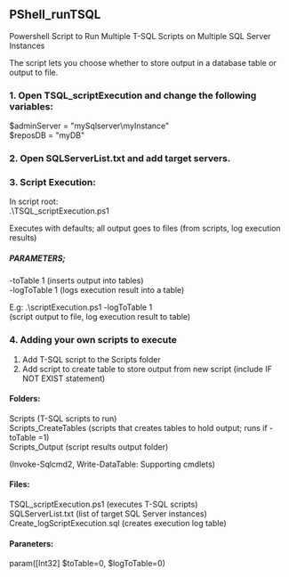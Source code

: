 ## PShell_runTSQL
Powershell Script to Run Multiple T-SQL Scripts on Multiple SQL Server Instances

The script lets you choose whether to store output in a database table or output to file.

### 1. Open TSQL_scriptExecution and change the following variables:

$adminServer = "mySqlserver\myInstance" <br />
$reposDB = "myDB"

### 2. Open SQLServerList.txt and add target servers.

### 3. Script Execution:
In script root:<br />
.\TSQL_scriptExecution.ps1

Executes with defaults; all output  goes to files (from scripts, log execution results)

##### PARAMETERS;
-toTable 1			(inserts output into tables) <br />
-logToTable 1		(logs execution result into a table)

E.g:
.\scriptExecution.ps1 -logToTable 1	<br />
(script output to file, log execution result to table)

### 4. Adding your own scripts to execute
1. Add T-SQL script to the Scripts folder <br />
2. Add script to create table to store output from new script (include IF NOT EXIST statement)

#### Folders:
Scripts 							(T-SQL scripts to run)<br />
Scripts_CreateTables (scripts that creates tables to hold output; runs if -toTable =1)<br />
Scripts_Output (script results output folder) <br />

(Invoke-Sqlcmd2, Write-DataTable: Supporting cmdlets)

#### Files:
TSQL_scriptExecution.ps1 (executes T-SQL scripts)<br />
SQLServerList.txt (list of target SQL Server instances)<br />
Create_logScriptExecution.sql (creates execution log table)

#### Paraneters:
param([Int32] $toTable=0, $logToTable=0) 

